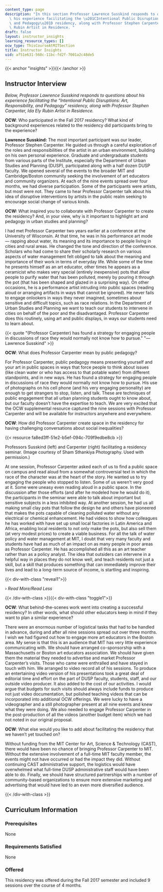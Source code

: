 ```yaml
---
content_type: page
description: "In this section Professor Lawrence Susskind responds to questions about\
  \ his experience facilitating the \u201CIntentional Public Disruptions: Art, Responsibility\
  \ and Pedagogy\u201D residency, along with Professor Stephen Carpenter, Ida Ely\
  \ Rubin Artist in Residence. "
draft: false
layout: instructor_insights
learning_resource_types: []
ocw_type: ThisCourseAtMITSection
title: Instructor Insights
uid: af51e631-568c-11bc-fd2f-7001a2c48de5
---
```

{{< anchor "insights" >}}{{< /anchor >}}

## Instructor Interview

*Below, Professor Lawrence Susskind responds to questions about his experience facilitating the “Intentional Public Disruptions: Art, Responsibility, and Pedagogy” residency, along with Professor Stephen Carpenter, Ida Ely Rubin Artist in Residence.*

**OCW**: Who participated in the Fall 2017 residency? What kind of background experiences related to the residency did participants bring to the experience?

**Lawrence Susskind:** The most important participant was our leader, Professor Stephen Carpenter. He guided us through a careful exploration of the roles and responsibilities of the artist in an urban environment, building on his own personal experience. Graduate and undergraduate students from various parts of the Institute, especially the Department of Urban Studies and Planning (DUSP), participated along with a half dozen DUSP faculty. We opened several of the events to the broader MIT and Cambridge/Boston community seeking the involvement of art educators and community organizers. At each of the nine events spread over four months, we had diverse participation. Some of the participants were artists, but most were not. They came to hear Professor Carpenter talk about his idea of disruptive interventions by artists in the public realm seeking to encourage social change of various kinds.

**OCW:** What inspired you to collaborate with Professor Carpenter to create the residency? And, in your view, why is it important to highlight art and pedagogy in urban studies and planning?

I had met Professor Carpenter two years earlier at a conference at the University of Wisconsin. At that time, he was in his performance art mode — rapping about water, its meaning and its importance to people living in cities and rural areas. He changed the tone and direction of the conference. Scholars who had come to share their scholarly research on various aspects of water management felt obliged to talk about the meaning and importance of their work in terms of everyday life. While some of the time he presents himself as an art educator, other times he appears as a ceramicist who makes very special (entirely inexpensive) pots that allow people to purify water that has been polluted, merely by pouring it through the pot (that has been shaped and glazed in a surprising way). On other occasions, he is a performance artist intruding into public spaces (reading aloud or arranging artifacts in ways that cannot be ignored). He never fails to engage onlookers in ways they never imagined, sometimes about sensitive and difficult topics, such as race relations. In the Department of Urban Studies and Planning we want to teach our students to intervene in cities on behalf of the poor and the disadvantaged. Professor Carpenter does this routinely, using art and public displays, in ways our students need to learn about.

{{< quote "(Professor Carpenter) has found a strategy for engaging people in discussions of race they would normally not know how to pursue." "— Lawrence Susskind" >}}

**OCW**: What does Professor Carpenter mean by public pedagogy?

For Professor Carpenter, public pedagogy means presenting yourself and your art in public spaces in ways that force people to think about issues (like clean water or who has access to that potable water) from different standpoints, and in new ways. He has found a strategy for engaging people in discussions of race they would normally not know how to pursue. His use of photographs on his cell phone (and his very engaging personality) are enough to get strangers to stop, listen, and talk. These are techniques of public engagement that all urban planning students ought to know about, but our faculty doesn’t have the expertise to teach. We are very excited that the OCW supplemental resource captured the nine sessions with Professor Carpenter and will be available for instructors anywhere and everywhere.

**OCW**: How did Professor Carpenter create space in the residency for having challenging conversations about social inequalities?

{{< resource fa8ed3ff-51e2-b5ef-094c-709f9edbe8cb >}}

Professors Susskind (left) and Carpenter (right) facilitating a residency seminar. (Image courtesy of Sham Sthankiya Photography. Used with permission.)

At one session, Professor Carpenter asked each of us to find a public space on campus and read aloud from a somewhat controversial text in which the race of the character was at the heart of the story. He wanted us to try engaging the people who stopped to listen. Some of us weren’t very good at it. Some were uneasy even reading aloud in a public space. In the discussion after those efforts (and after he modeled how he would do it), the participants in the seminar were able to talk about important but sensitive subjects in a less inhibited way. At another session, he had us all making small clay pots that follow the design he and others have pioneered that makes the pots capable of cleaning polluted water without any electrical or chemical enhancement. He had videos to show how colleagues he has worked with have set up small local factories in Latin America and Africa, enabling local residents to not only make the pots, but also sell them (at very modest prices) to create a viable business. For all the talk of water policy and water management at MIT, I doubt that very many faculty and students have had as much of an impact on as many people in poor areas as Professor Carpenter. He has accomplished all this as an art teacher rather than as a policy analyst. The idea that outsiders can intervene in a helpful way in places they do not know well, and teach residents not just a skill, but a skill that produces something that can immediately improve their lives and lead to a long-term source of income, is startling and inspiring.

{{< div-with-class "reveal1">}}

› *Read More/Read Less*

{{< /div-with-class >}}{{< div-with-class "toggle1">}}

**OCW**: What behind-the-scenes work went into creating a successful residency? In other words, what should other educators keep in mind if they want to plan a similar experience?

There were an enormous number of logistical tasks that had to be handled in advance, during and after all nine sessions spread out over three months. I wish we had figured out how to engage more art educators in the Boston area. My sense is that this is an audience that MIT has very little experience communicating with. We should have arranged co-sponsorship with a Massachusetts or Boston art educators association. We should have given them the material they needed to advertise and market Professor Carpenter’s visits. Those who came were enthralled and have stayed in touch with him. We arranged to video record all of his sessions. To produce an entertaining video version of his presentations took a great deal of editorial time and effort on the part of DUSP faculty, students, staff, and our outside video producer. It also added to the cost of our activities. I would argue that budgets for such visits should always include funds to produce not just video documentation, but polished teaching videos that can be incorporated into additional OCW offerings. We were lucky to have a videographer and a still photographer present at all nine events and knew what they were doing. We also needed to engage Professor Carpenter in the post-production of all the videos (another budget item) which we had not noted in our original proposal.

**OCW**: What else would you like to add about facilitating the residency that we haven’t yet touched on?

Without funding from the MIT Center for Art, Science & Technology (CAST), there would have been no chance of bringing Professor Carpenter to MIT. Without the extensive involvement of a full-time MIT faculty member, the events might not have occurred or had the impact they did. Without continuing CAST administrative support, the logistics would have overwhelmed what full-time DUSP administrative staff would have been able to do. Finally, we should have structured partnerships with a number of community-based organizations to ensure more extensive marketing and advertising that would have led to an even more diversified audience.

{{< /div-with-class >}}

## Curriculum Information

### Prerequisites

None

### Requirements Satisfied

None

### Offered

This residency was offered during the Fall 2017 semester and included 9 sessions over the course of 4 months.